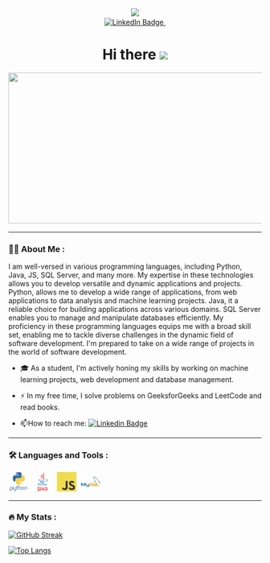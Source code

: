 <div id="header" align="center">
  <img src="https://media.giphy.com/media/lP8xu5t2DLGG045H8F/giphy.gif" width="100"/>
<div id="badges">
<a href="https://www.linkedin.com/in/musab-khurram-094a83246/">
    <img src="https://img.shields.io/badge/LinkedIn-blue?style=for-the-badge&logo=linkedin&logoColor=white" alt="LinkedIn Badge"/>
  </a>
<img src="https://komarev.com/ghpvc/?username=your-github-musab03&style=flat-square&color=blue" alt=""/>
<h1>
  Hi there
  <img src="https://media.giphy.com/media/hvRJCLFzcasrR4ia7z/giphy.gif" width="30px"/>
</h1>
</div>
</div>

<div align="center">
  <img src="https://media.giphy.com/media/dWesBcTLavkZuG35MI/giphy.gif" width="600" height="300"/>
</div>

---

### :man_technologist: About Me :

I am well-versed in various programming languages, including Python, Java, JS, SQL Server, and many more. My expertise in these technologies allows you to develop versatile and dynamic applications and projects. Python, allows me to develop a wide range of applications, from web applications to data analysis and machine learning projects. Java, it a reliable choice for building applications across various domains. SQL Server enables you to manage and manipulate databases efficiently. My proficiency in these programming languages equips me with a broad skill set, enabling me to tackle diverse challenges in the dynamic field of software development. I'm prepared to take on a wide range of projects in the world of software development.


- 🎓  As a student, I'm actively honing my skills by working on machine learning projects, web development and database management. 

- :zap: In my free time, I solve problems on GeeksforGeeks and LeetCode and read books.

- :mailbox:How to reach me: [![Linkedin Badge](https://img.shields.io/badge/-kakbar-blue?style=flat&logo=Linkedin&logoColor=white)](https://www.linkedin.com/in/musab-khurram-094a83246/)



---

### :hammer_and_wrench: Languages and Tools :
<div>
  <img src="https://github.com/devicons/devicon/blob/master/icons/python/python-original-wordmark.svg" title="Python"  alt="Python" width="40" height="40"/>&nbsp;
  <img src="https://github.com/devicons/devicon/blob/master/icons/java/java-original-wordmark.svg" title="Java" alt="Java" width="40" height="40"/>&nbsp;
  <img src="https://github.com/devicons/devicon/blob/master/icons/javascript/javascript-original.svg" title="JavaScript" alt="JavaScript" width="40" height="40"/>&nbsp;
  <img src="https://github.com/devicons/devicon/blob/master/icons/mysql/mysql-original-wordmark.svg" title="MySQL"  alt="MySQL" width="40" height="40"/>&nbsp;
  
  
  
</div>


---

### :fire: My Stats :
[![GitHub Streak](https://github-readme-streak-stats.herokuapp.com/?user=musab03&theme=dark&background=000000)](https://git.io/streak-stats)

[![Top Langs](https://github-readme-stats.vercel.app/api/top-langs/?username=musab03&layout=compact&theme=vision-friendly-dark)](https://github.com/anuraghazra/github-readme-stats)
